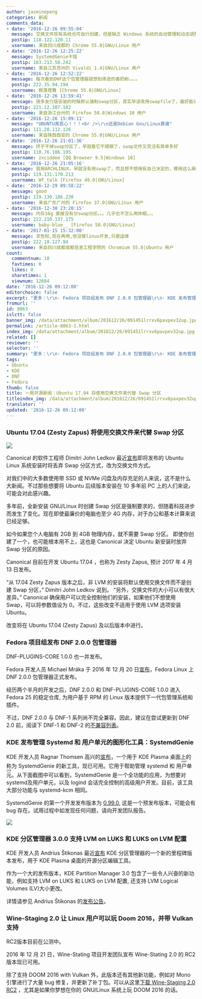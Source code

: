 ```yaml
---
author: jasminepeng
categories: 新闻
comments_data:
- date: '2016-12-26 09:55:04'
  message: 交换文件现有系统也可自行创建，但是缺乏 Windows 系统的自动管理和动态调整大小功能。
  postip: 118.122.120.11
  username: 来自四川成都的 Chrome 55.0|GNU/Linux 用户
- date: '2016-12-26 12:25:22'
  message: SystemdGenie不错
  postip: 183.213.58.242
  username: 来自江苏苏州的 Vivaldi 1.4|GNU/Linux 用户
- date: '2016-12-26 12:52:22'
  message: 每次看到DNF这个包管理器就想到疼逊的毒奶粉。。。。
  postip: 222.35.94.194
  username: 枫落夜舞 [Chrome 55.0|GNU/Linux]
- date: '2016-12-26 13:59:41'
  message: 很多发行版安装的时候默认强制swap分区，其实早该改用swapfile了，最好能动态管理。
  postip: 221.12.107.182
  username: 来自浙江台州的 Firefox 50.0|Windows 10 用户
- date: '2016-12-26 15:09:11'
  message: "UBUNTU真恶心！！！<br />\r\n还是Debian Gnu/Linux靠谱"
  postip: 111.20.112.126
  username: 来自陕西西安的 Chrome 55.0|GNU/Linux 用户
- date: '2016-12-26 21:01:36'
  message: 终于干掉swap分区了，早就看它不顺眼了，swap文件又灵活有简单多好
  postip: 110.76.186.195
  username: zxciddee [QQ Browser 9.5|Windows 10]
- date: '2016-12-26 21:05:16'
  message: 我用ARCHLINUX，早就没有用swap了，而且想不想用有自己决定的，哪用这么麻烦
  postip: 119.131.170.213
  username: Wf_talk [Firefox 49.0|GNU/Linux]
- date: '2016-12-29 09:58:22'
  message: good
  postip: 119.130.186.230
  username: 来自广东广州的 Firefox 37.0|GNU/Linux 用户
- date: '2016-12-30 23:20:15'
  message: 内存16g 直接没有分swap分区。。。几乎也不怎么用休眠。。。
  postip: 222.210.137.175
  username: baby-blue__ [Firefox 50.0|GNU/Linux]
- date: '2017-01-15 15:32:00'
  message: 求告知,现在再用,但没做linux开发,只是运维
  postip: 222.18.127.94
  username: 来自四川成都成都信息工程学院的 Chromium 55.0|Ubuntu 用户
count:
  commentnum: 10
  favtimes: 0
  likes: 0
  sharetimes: 1
  viewnum: 12684
date: '2016-12-26 09:12:00'
editorchoice: false
excerpt: "更多：\r\n- Fedora 项目组发布 DNF 2.0.0 包管理器\r\n- KDE 发布管理 Systemd 和 用户单元的图形化工具"
fromurl: ''
id: 8063
islctt: false
banner_img: /data/attachment/album/201612/26/091451lrrxv6pavpev32up.jpg
permalink: /article-8063-1.html
index_img: /data/attachment/album/201612/26/091451lrrxv6pavpev32up.jpg
related: []
reviewer: ''
selector: ''
summary: "更多：\r\n- Fedora 项目组发布 DNF 2.0.0 包管理器\r\n- KDE 发布管理 Systemd 和 用户单元的图形化工具"
tags:
- Ubuntu
- KDE
- DNF
- Fedora
thumb: false
title: 一周开源新闻：Ubuntu 17.04 将使用交换文件来代替 Swap 分区
titleindex_img: /data/attachment/album/201612/26/091451lrrxv6pavpev32up.jpg
translator: ''
updated: '2016-12-26 09:12:00'
---
```


### Ubuntu 17.04 (Zesty Zapus) 将使用交换文件来代替 Swap 分区


![](/data/attachment/album/201612/26/091451lrrxv6pavpev32up.jpg)


Canonical 的软件工程师 Dimitri John Ledkov 最近[宣布](http://blog.surgut.co.uk/2016/12/swapfiles-by-default-in-ubuntu.html)即将发布的 Ubuntu Linux 系统安装时将丢弃 Swap 分区方式，改为交换文件方式。


对我们中的大多数使用带 SSD 或 NVMe 闪盘及内存充足的人来说，这不是什么大新闻。不过那些想要将 Ubuntu 后续版本安装在 10 多年前 PC 上的人们来说，可能会对此感兴趣。


多年前，全新安装 GNU/Linux 时创建 Swap 分区是强制要求的，但随着科技进步而发生了变化。现在即使最廉价的电脑也至少 4G 内存，对于办公和基本计算来说已经足够。


如今如果您个人电脑有 2GB 到 4GB 物理内存，就不需要 Swap 分区。 即使你创建了一个，也可能根本用不上，这也是 Canonical 决定 Ubuntu 新安装时放弃 Swap 分区的原因。


Canonical 目前在开发 Ubuntu 17.04 ，也称为 Zesty Zapus, 预计 2017 年 4 月 13 日发布。


“从 17.04 Zesty Zapus 版本之后，非 LVM 的安装将默认使用交换文件而不是创建 Swap 分区，” Dimitri John Ledkov 说到。 “另外，交换文件的大小可以有很大差异。” Canonical 确保用户可以完全控制他们的安装，如果他们不想使用 Swap，可以将参数值设为 0。不过，这些改变不适用于使用 LVM 选项安装 Ubuntu。


改变将在 Ubuntu 17.04 (Zesty Zapus) 及以后版本中进行。


### Fedora 项目组发布 DNF 2.0.0 包管理器


DNF-PLUGINS-CORE 1.0.0 也一并发布。


Fedora 开发人员 Michael Mráka 于 2016 年 12 月 20 日[宣布](http://dnf.baseurl.org/2016/12/20/dnf-2-0-0-and-dnf-plugins-core-1-0-0-has-been-released/)，Fedora Linux 上 DNF 2.0.0 包管理器正式发布。


经历两个半月的开发之后，DNF 2.0.0 和 DNF-PLUGINS-CORE 1.0.0 进入 Fedora 25 的稳定仓库, 为用户基于 RPM 的 Linux 版本提供下一代包管理系统和插件。


不过，DNF 2.0.0 与 DNF-1 系列尚不完全兼容。因此，建议在尝试更新到 DNF 2.0 前，阅读下 DNF-1 和 DNF-2 的[不兼容列表](http://dnf.readthedocs.io/en/latest/dnf-1_vs_dnf-2.html)。


### KDE 发布管理 Systemd 和 用户单元的图形化工具：SystemdGenie


KDE 开发人员 Ragnar Thomsen 高兴的[宣布](https://rthomsen6.wordpress.com/2016/12/18/introducing-systemdgenie/)，一个用于 KDE Plasma 桌面上的称为 SystemdGenie 的新工具，现已可用。它用于帮助管理 systemd 和 <ruby> 用户单元 <rt>  user unit </rt></ruby>。从下面截图中可以看到，SystemdGenie 是一个全功能的应用，为想要对systemd及用户单元，以及 logind 会话完全控制的高级用户开发。目前，该工具大部分功能与 systemd-kcm 相同。


SystemdGenie 的第一个开发发布版本为 [0.99.0](https://rthomsen6.wordpress.com/2016/12/18/introducing-systemdgenie/), 这是一个预发布版本，可能会有 bug 存在。试用过程中如发现任何问题，请向开发团队报告。


![](/data/attachment/album/201612/26/091305q245r2qvlz9bxa22.jpg)


### KDE 分区管理器 3.0.0 支持 LVM on LUKS 和 LUKS on LVM 配置


KDE 开发人员 Andrius Štikonas 最近[宣布](https://stikonas.eu/wordpress/2016/12/18/kde-partition-manager-3-0/) KDE 分区管理器的一个新的里程碑版本发布，用于 KDE Plasma 桌面的开源分区编辑工具。


作为一个大的发布版本，KDE Partition Manager 3.0 包含了一些令人兴奋的新功能，例如支持 LVM on LUKS 和 LUKS on LVM 配置, 还支持 LVM Logical Volumes (LV)大小更改。


详情请参见 Andrius Štikonas 的[发布公告](https://stikonas.eu/wordpress/2016/12/18/kde-partition-manager-3-0/)。


### Wine-Staging 2.0 让 Linux 用户可以玩 Doom 2016，并带 Vulkan 支持


RC2版本目前在公测中。


2016 年 12 月 21 日，Wine-Stating 项目开发团队宣布 Wine-Stating 2.0 的 RC2 版本现已可用。


除了支持 DOOM 2016 with Vulkan 外，此版本还有其他新功能，例如对 Mono 引擎进行了大量 bug 修复，并更新了补丁包。可以从这里[下载 Wine-Staging 2.0 RC2](http://linux.softpedia.com/get/System/Emulators/Wine-148.shtml) ，尤其是如果你梦想在你的 GNU/Linux 系统上玩 DOOM 2016 的话。